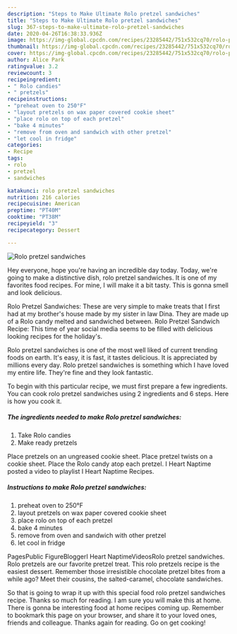```yaml
---
description: "Steps to Make Ultimate Rolo pretzel sandwiches"
title: "Steps to Make Ultimate Rolo pretzel sandwiches"
slug: 367-steps-to-make-ultimate-rolo-pretzel-sandwiches
date: 2020-04-26T16:38:33.936Z
image: https://img-global.cpcdn.com/recipes/23285442/751x532cq70/rolo-pretzel-sandwiches-recipe-main-photo.jpg
thumbnail: https://img-global.cpcdn.com/recipes/23285442/751x532cq70/rolo-pretzel-sandwiches-recipe-main-photo.jpg
cover: https://img-global.cpcdn.com/recipes/23285442/751x532cq70/rolo-pretzel-sandwiches-recipe-main-photo.jpg
author: Alice Park
ratingvalue: 3.2
reviewcount: 3
recipeingredient:
- " Rolo candies"
- " pretzels"
recipeinstructions:
- "preheat oven to 250°F"
- "layout pretzels on wax paper covered cookie sheet"
- "place rolo on top of each pretzel"
- "bake 4 minutes"
- "remove from oven and sandwich with other pretzel"
- "let cool in fridge"
categories:
- Recipe
tags:
- rolo
- pretzel
- sandwiches

katakunci: rolo pretzel sandwiches 
nutrition: 216 calories
recipecuisine: American
preptime: "PT40M"
cooktime: "PT38M"
recipeyield: "3"
recipecategory: Dessert

---
```



![Rolo pretzel sandwiches](https://img-global.cpcdn.com/recipes/23285442/751x532cq70/rolo-pretzel-sandwiches-recipe-main-photo.jpg)

Hey everyone, hope you're having an incredible day today. Today, we're going to make a distinctive dish, rolo pretzel sandwiches. It is one of my favorites food recipes. For mine, I will make it a bit tasty. This is gonna smell and look delicious.

Rolo Pretzel Sandwiches: These are very simple to make treats that I first had at my brother&#39;s house made by my sister in law Dina. They are made up of a Rolo candy melted and sandwiched between. Rolo Pretzel Sandwich Recipe: This time of year social media seems to be filled with delicious looking recipes for the holiday&#39;s.

Rolo pretzel sandwiches is one of the most well liked of current trending foods on earth. It's easy, it is fast, it tastes delicious. It is appreciated by millions every day. Rolo pretzel sandwiches is something which I have loved my entire life. They're fine and they look fantastic.


To begin with this particular recipe, we must first prepare a few ingredients. You can cook rolo pretzel sandwiches using 2 ingredients and 6 steps. Here is how you cook it.

<!--inarticleads1-->

##### The ingredients needed to make Rolo pretzel sandwiches:

1. Take  Rolo candies
1. Make ready  pretzels


Place pretzels on an ungreased cookie sheet. Place pretzel twists on a cookie sheet. Place the Rolo candy atop each pretzel. I Heart Naptime posted a video to playlist I Heart Naptime Recipes. 

<!--inarticleads2-->

##### Instructions to make Rolo pretzel sandwiches:

1. preheat oven to 250°F
1. layout pretzels on wax paper covered cookie sheet
1. place rolo on top of each pretzel
1. bake 4 minutes
1. remove from oven and sandwich with other pretzel
1. let cool in fridge


PagesPublic FigureBloggerI Heart NaptimeVideosRolo pretzel sandwiches. Rolo pretzels are our favorite pretzel treat. This rolo pretzels recipe is the easiest dessert. Remember those irresistible chocolate pretzel bites from a while ago? Meet their cousins, the salted-caramel, chocolate sandwiches. 

So that is going to wrap it up with this special food rolo pretzel sandwiches recipe. Thanks so much for reading. I am sure you will make this at home. There is gonna be interesting food at home recipes coming up. Remember to bookmark this page on your browser, and share it to your loved ones, friends and colleague. Thanks again for reading. Go on get cooking!

